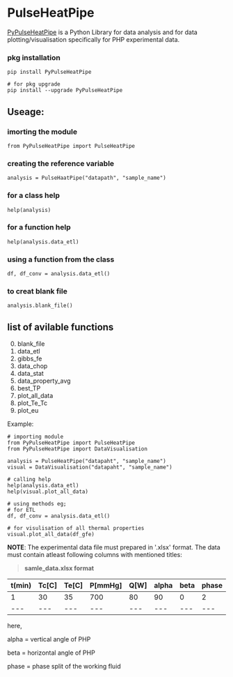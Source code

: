 # PulseHeatPipe

[PyPulseHeatPipe](https://pypi.org/project/PyPulseHeatPipe/) is a Python Library for data analysis and for data plotting/visualisation specifically for PHP experimental data.

### pkg installation
```
pip install PyPulseHeatPipe

# for pkg upgrade
pip install --upgrade PyPulseHeatPipe
```
## Useage: 
### imorting the module
    from PyPulseHeatPipe import PulseHeatPipe
### creating the reference variable 
    analysis = PulseHaatPipe("datapath", "sample_name")
### for a class help 
    help(analysis)
### for a function help
    help(analysis.data_etl)
### using a function from the class
    df, df_conv = analysis.data_etl()
### to creat blank file
    analysis.blank_file()

## list of avilable functions
0. blank_file
1. data_etl
2. gibbs_fe
3. data_chop
4. data_stat
5. data_property_avg
6. best_TP
7. plot_all_data
8. plot_Te_Tc
9. plot_eu

Example:
```
# importing module
from PyPulseHeatPipe import PulseHeatPipe
from PyPulseHeatPipe import DataVisualisation

analysis = PulseHeatPipe("datapaht", "sample_name")
visual = DataVisualisation("datapaht", "sample_name")

# calling help
help(analysis.data_etl)
help(visual.plot_all_data)

# using methods eg;
# for ETL
df, df_conv = analysis.data_etl()

# for visulisation of all thermal properties
visual.plot_all_data(df_gfe)

```
**NOTE**: The experimental data file must prepared in '.xlsx' format. The data must contain atleast following columns with mentioned titles:

>**samle_data.xlsx format**

| t(min) | Tc[C] | Te[C] | P[mmHg] | Q[W] | alpha | beta | phase |
| --- | --- | --- | --- | --- | --- | --- | --- |
| 1 | 30 | 35 | 700 | 80 | 90 | 0 | 2 |
| --- | --- | --- | --- | --- | --- | --- | --- |

here,

alpha = vertical angle of PHP

beta = horizontal angle of PHP

phase = phase split of the working fluid
